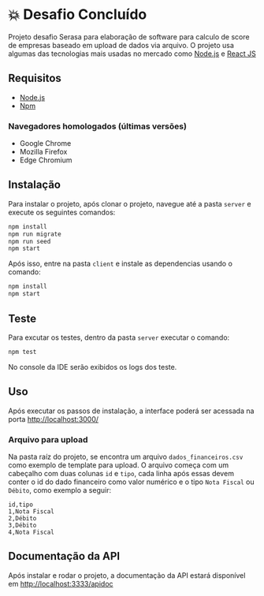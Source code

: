 # :boom: Desafio Concluído

Projeto desafio Serasa para elaboração de software para calculo de score de empresas baseado em upload de dados via arquivo. O projeto usa algumas das tecnologias mais usadas no mercado como [Node.js](https://nodejs.org/en/) e [React JS](https://pt-br.reactjs.org/)

## Requisitos

- [Node.js](https://nodejs.org/en/)
- [Npm](https://www.npmjs.com/)

### Navegadores homologados (últimas versões)

- Google Chrome
- Mozilla Firefox
- Edge Chromium

## Instalação

Para instalar o projeto, após clonar o projeto, navegue até a pasta `server` e execute os seguintes comandos:

```bash
npm install
npm run migrate
npm run seed
npm start
```
Após isso, entre na pasta `client` e instale as dependencias usando o comando:

```bash
npm install
npm start
```

## Teste

Para excutar os testes, dentro da pasta `server` executar o comando:
```bash
npm test
```
No console da IDE serão exibidos os logs dos teste.

## Uso

Após executar os passos de instalação, a interface poderá ser acessada na porta [http://localhost:3000/](http://localhost:3000/)


### Arquivo para upload
Na pasta raíz do projeto, se encontra um arquivo `dados_financeiros.csv` como exemplo de template para upload.
O arquivo começa com um cabeçalho com duas colunas `id` e `tipo`, cada linha após essas devem conter o id do dado financeiro como valor numérico e o tipo `Nota Fiscal` ou `Débito`, como exemplo a seguir:

    id,tipo
    1,Nota Fiscal
    2,Débito
    3,Débito
    4,Nota Fiscal

## Documentação da API
Após instalar e rodar o projeto, a documentação da API estará disponível em [http://localhost:3333/apidoc](http://localhost:3333/apidoc)